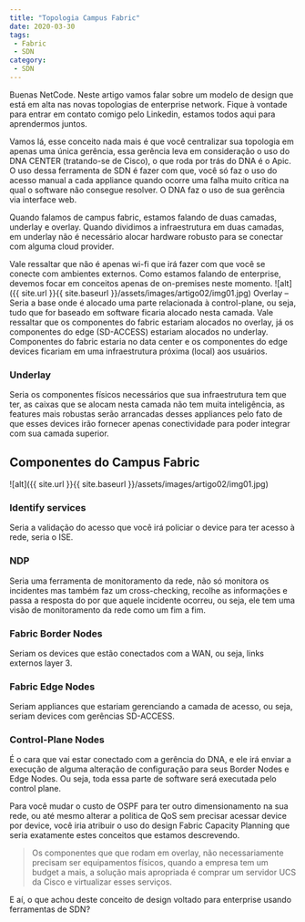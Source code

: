 ```yaml
---
title: "Topologia Campus Fabric"
date: 2020-03-30
tags:
 - Fabric
 - SDN
category:
 - SDN
---
```


Buenas NetCode. Neste artigo vamos falar sobre um modelo de design que está em alta nas novas topologias de enterprise network. Fique à vontade para entrar em contato comigo pelo Linkedin, estamos todos aqui para aprendermos juntos.

Vamos lá, esse conceito nada mais é que você centralizar sua topologia em apenas uma única gerência, essa gerência leva em consideração o uso do DNA CENTER (tratando-se de Cisco), o que roda por trás do DNA é o Apic. O uso dessa ferramenta de SDN é fazer com que, você só faz o uso do acesso manual a cada appliance quando ocorre uma falha muito crítica na qual o software não consegue resolver. O DNA faz o uso de sua gerência via interface web.

Quando falamos de campus fabric, estamos falando de duas camadas, underlay e overlay. Quando dividimos a infraestrutura em duas camadas, em underlay não é necessário alocar hardware robusto para se conectar com alguma cloud provider.

Vale ressaltar que não é apenas wi-fi que irá fazer com que você se conecte com ambientes externos. Como estamos falando de enterprise, devemos focar em conceitos apenas de on-premises neste momento.
![alt]({{ site.url }}{{ site.baseurl }}/assets/images/artigo02/img01.jpg)
Overlay – Seria a base onde é alocado uma parte relacionada à control-plane, ou seja, tudo que for baseado em software ficaria alocado nesta camada. Vale ressaltar que os componentes do fabric estariam alocados no overlay, já os componentes do edge (SD-ACCESS) estariam alocados no underlay. Componentes do fabric estaria no data center e os componentes do edge devices ficariam em uma infraestrutura próxima (local) aos usuários.

### Underlay

Seria os componentes físicos necessários que sua infraestrutura tem que ter, as caixas que se alocam nesta camada não tem muita inteligência, as features mais robustas serão arrancadas desses appliances pelo fato de que esses devices irão fornecer apenas conectividade para poder integrar com sua camada superior.

## Componentes do Campus Fabric
![alt]({{ site.url }}{{ site.baseurl }}/assets/images/artigo02/img01.jpg)
### Identify services
Seria a validação do acesso que você irá policiar o device para ter acesso à rede, seria o ISE.

### NDP

Seria uma ferramenta de monitoramento da rede, não só monitora os incidentes mas também faz um cross-checking, recolhe as informações e passa a resposta do por que aquele incidente ocorreu, ou seja, ele tem uma visão de monitoramento da rede como um fim a fim.

### Fabric Border Nodes

Seriam os devices que estão conectados com a WAN, ou seja, links externos layer 3.

### Fabric Edge Nodes

Seriam appliances que estariam gerenciando a camada de acesso, ou seja, seriam devices com gerências SD-ACCESS.

### Control-Plane Nodes

É o cara que vai estar conectado com a gerência do DNA, e ele irá enviar a execução de alguma alteração de configuração para seus Border Nodes e Edge Nodes. Ou seja, toda essa parte de software será executada pelo control plane.

Para você mudar o custo de OSPF para ter outro dimensionamento na sua rede, ou até mesmo alterar a politica de QoS sem precisar acessar device por device, você iria atribuir o uso do design Fabric Capacity Planning que seria exatamente estes conceitos que estamos descrevendo.

> Os componentes que que rodam em overlay, não necessariamente precisam ser equipamentos físicos, quando a empresa tem um budget a mais, a solução mais apropriada é comprar um servidor UCS da Cisco e virtualizar esses serviços.

E aí, o que achou deste conceito de design voltado para enterprise usando ferramentas de SDN?
